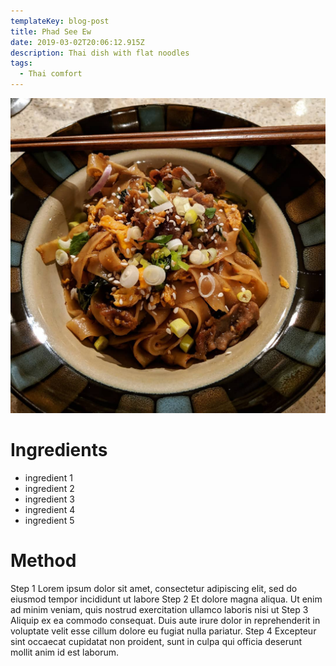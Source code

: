 ```yaml
---
templateKey: blog-post
title: Phad See Ew
date: 2019-03-02T20:06:12.915Z
description: Thai dish with flat noodles
tags:
  - Thai comfort
---
```

![](https://raw.githubusercontent.com/sarahannnicholson/gatsby-starter-netlify-cms/master/static/img/phad_see_ew.jpg)

# Ingredients

* ingredient 1
* ingredient 2
* ingredient 3
* ingredient 4
* ingredient 5

# Method

Step 1
Lorem ipsum dolor sit amet, consectetur adipiscing elit, sed do eiusmod tempor incididunt ut labore 
Step 2
Et dolore magna aliqua. Ut enim ad minim veniam, quis nostrud exercitation ullamco laboris nisi ut 
Step 3
Aliquip ex ea commodo consequat. Duis aute irure dolor in reprehenderit in voluptate velit esse cillum dolore eu fugiat nulla pariatur. 
Step 4
Excepteur sint occaecat cupidatat non proident, sunt in culpa qui officia deserunt mollit anim id est laborum.
